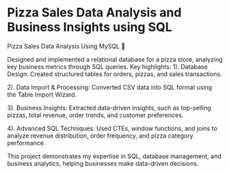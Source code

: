 # Pizza Sales Data Analysis and Business Insights using SQL

Pizza Sales Data Analysis Using MySQL 🍕

Designed and implemented a relational database for a pizza store, analyzing key business metrics through SQL queries. Key highlights:
1). Database Design: Created structured tables for orders, pizzas, and sales transactions.

2). Data Import & Processing: Converted CSV data into SQL format using the Table Import Wizard.

3). Business Insights: Extracted data-driven insights, such as top-selling pizzas, total revenue, order trends, and customer preferences.

4). Advanced SQL Techniques: Used CTEs, window functions, and joins to analyze revenue distribution, order frequency, and pizza category performance.

This project demonstrates my expertise in SQL, database management, and business analytics, helping businesses make data-driven decisions.
